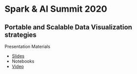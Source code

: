 # Spark & AI Summit 2020 
## Portable and Scalable Data Visualization strategies
Presentation Materials
* [Slides](https://github.com/dmoore247/spark-ai-summit-2020/blob/master/SAIS2020_Douglas_Moore_Portable%20Data%20Viz-v5.pdf)
* Notebooks
* [Video](https://databricks.com/session_na20/portable-scalable-data-visualization-techniques-for-apache-spark-and-python-notebook-based-analytics)

